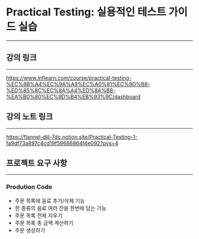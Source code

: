 # Practical Testing: 실용적인 테스트 가이드 실습 

--- 

## 강의 링크 

---

https://www.inflearn.com/course/practical-testing-%EC%8B%A4%EC%9A%A9%EC%A0%81%EC%9D%B8-%ED%85%8C%EC%8A%A4%ED%8A%B8-%EA%B0%80%EC%9D%B4%EB%93%9C/dashboard

## 강의 노트 링크

--- 

https://flannel-dill-7dc.notion.site/Practical-Testing-1-fa9df73a897c4cd19f59686864f4e092?pvs=4 


## 프로젝트 요구 사항 

--- 

### Prodution Code

- 주문 목록에 음료 추가/삭제 기능
- 한 종류의 음료 여러 잔을 한번에 담는 기능
- 주문 목록 전체 지우기
- 주문 목록 총 금액 계산하기
- 주문 생성하기

